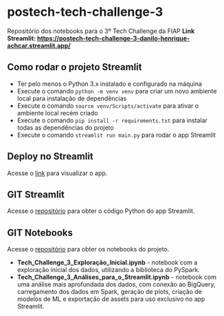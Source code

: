 # postech-tech-challenge-3
Repositório dos notebooks para o 3º Tech Challenge da FIAP
**Link Streamlit: https://postech-tech-challenge-3-danilo-henrique-achcar.streamlit.app/**

## Como rodar o projeto Streamlit
* Ter pelo menos o Python 3.x instalado e configurado na máquina
* Execute o comando <code>python -m venv venv</code> para criar um novo ambiente local para instalação de dependências
* Execute o comando <code>source venv/Scripts/activate</code> para ativar o ambiente local recém criado
* Execute o comando <code>pip install -r requirements.txt</code> para instalar todas as dependências do projeto
* Execute o comando <code>streamlit run main.py</code> para rodar o app Streamlit

## Deploy no Streamlit
Acesse o [link](https://postech-tech-challenge-3-danilo-henrique-achcar.streamlit.app/) para visualizar o app.

## GIT Streamlit
Acesse o [repositório](https://github.com/dhachcar/postech-tech-challenge-3-streamlit) para obter o código Python do app Streamlit.

## GIT Notebooks
Acesse o [repositório](https://github.com/dhachcar/postech-tech-challenge-3) para obter os notebooks do projeto.

* **Tech_Challenge_3_Exploração_Inicial.ipynb** - notebook com a exploração inicial dos dados, utilizando a biblioteca do PySpark.
* **Tech_Challenge_3_Análises_para_o_Streamlit.ipynb** - notebook com uma análise mais aprofundada dos dados, com conexão ao BigQuery, carregamento dos dados em Spark, geração de plots, criação de modelos de ML e exportação de assets para uso exclusivo no app Streamlit.